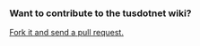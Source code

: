 ### Want to contribute to the tusdotnet wiki?

[Fork it and send a pull request.](https://github.com/tusdotnet/tusdotnet.wikisource)